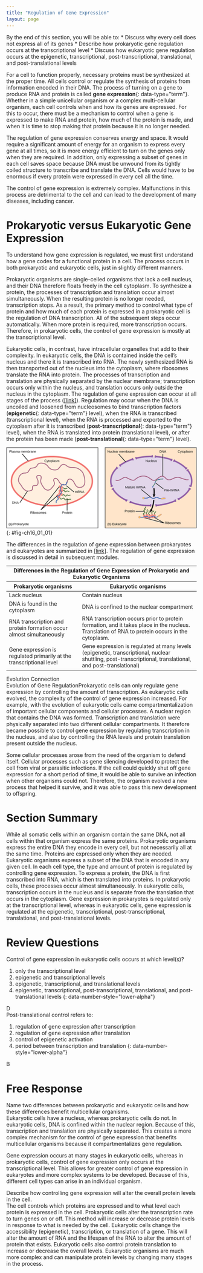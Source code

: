 ```yaml
---
title: "Regulation of Gene Expression"
layout: page
---
```



<div data-type="abstract" markdown="1">
By the end of this section, you will be able to:
* Discuss why every cell does not express all of its genes
* Describe how prokaryotic gene regulation occurs at the transcriptional level
* Discuss how eukaryotic gene regulation occurs at the epigenetic, transcriptional, post-transcriptional, translational, and post-translational levels

</div>

For a cell to function properly, necessary proteins must be synthesized at the proper time. All cells control or regulate the synthesis of proteins from information encoded in their DNA. The process of turning on a gene to produce RNA and protein is called **gene expression**{: data-type="term"}. Whether in a simple unicellular organism or a complex multi-cellular organism, each cell controls when and how its genes are expressed. For this to occur, there must be a mechanism to control when a gene is expressed to make RNA and protein, how much of the protein is made, and when it is time to stop making that protein because it is no longer needed.

The regulation of gene expression conserves energy and space. It would require a significant amount of energy for an organism to express every gene at all times, so it is more energy efficient to turn on the genes only when they are required. In addition, only expressing a subset of genes in each cell saves space because DNA must be unwound from its tightly coiled structure to transcribe and translate the DNA. Cells would have to be enormous if every protein were expressed in every cell all the time.

The control of gene expression is extremely complex. Malfunctions in this process are detrimental to the cell and can lead to the development of many diseases, including cancer.

# Prokaryotic versus Eukaryotic Gene Expression

To understand how gene expression is regulated, we must first understand how a gene codes for a functional protein in a cell. The process occurs in both prokaryotic and eukaryotic cells, just in slightly different manners.

Prokaryotic organisms are single-celled organisms that lack a cell nucleus, and their DNA therefore floats freely in the cell cytoplasm. To synthesize a protein, the processes of transcription and translation occur almost simultaneously. When the resulting protein is no longer needed, transcription stops. As a result, the primary method to control what type of protein and how much of each protein is expressed in a prokaryotic cell is the regulation of DNA transcription. All of the subsequent steps occur automatically. When more protein is required, more transcription occurs. Therefore, in prokaryotic cells, the control of gene expression is mostly at the transcriptional level.

Eukaryotic cells, in contrast, have intracellular organelles that add to their complexity. In eukaryotic cells, the DNA is contained inside the cell’s nucleus and there it is transcribed into RNA. The newly synthesized RNA is then transported out of the nucleus into the cytoplasm, where ribosomes translate the RNA into protein. The processes of transcription and translation are physically separated by the nuclear membrane; transcription occurs only within the nucleus, and translation occurs only outside the nucleus in the cytoplasm. The regulation of gene expression can occur at all stages of the process ([\[link\]](#fig-ch16_01_01)). Regulation may occur when the DNA is uncoiled and loosened from nucleosomes to bind transcription factors (**epigenetic**{: data-type="term"} level), when the RNA is transcribed (transcriptional level), when the RNA is processed and exported to the cytoplasm after it is transcribed (**post-transcriptional**{: data-type="term"} level), when the RNA is translated into protein (translational level), or after the protein has been made (**post-translational**{: data-type="term"} level).

 ![Prokaryotic cells do not have a nucleus, and DNA is located in the cytoplasm. Ribosomes attach to the mRNA as it is being transcribed from DNA. Thus, transcription and translation occur simultaneously. In eukaryotic cells, the DNA is located in the nucleus, and ribosomes are located in the cytoplasm. After being transcribed, pre-mRNA is processed in the nucleus to make the mature mRNA, which is then exported to the cytoplasm where ribosomes become associated with it and translation begins.](../resources/Figure_16_01_01.jpg "Prokaryotic transcription and translation occur simultaneously in the cytoplasm, and regulation occurs at the transcriptional level. Eukaryotic gene expression is regulated during transcription and RNA processing, which take place in the nucleus, and during protein translation, which takes place in the cytoplasm. Further regulation may occur through post-translational modifications of proteins."){: #fig-ch16_01_01}

The differences in the regulation of gene expression between prokaryotes and eukaryotes are summarized in [\[link\]](#tab-ch16_01_01). The regulation of gene expression is discussed in detail in subsequent modules.

<table id="tab-ch16_01_01" class=" " summary=""><thead>
                <tr><th colspan="2">Differences in the Regulation of Gene Expression of Prokaryotic and Eukaryotic Organisms</th></tr>
<tr><th>Prokaryotic organisms</th><th>Eukaryotic organisms</th></tr>
            </thead><tbody>
<tr><td>Lack nucleus</td><td>Contain nucleus</td></tr>
<tr><td>DNA is found in the cytoplasm</td><td>DNA is confined to the nuclear compartment</td></tr>
<tr><td>RNA transcription and protein formation occur almost simultaneously</td><td>RNA transcription occurs prior to protein formation, and it takes place in the nucleus. Translation of RNA to protein occurs in the cytoplasm.</td></tr>
<tr><td>Gene expression is regulated primarily at the transcriptional level</td><td>Gene expression is regulated at many levels (epigenetic, transcriptional, nuclear shuttling, post-transcriptional, translational, and post-translational)</td></tr>
            </tbody></table>

<div data-type="note" class="evolution" data-label="" markdown="1">
<div data-type="title">
Evolution Connection
</div>
<span data-type="title">Evolution of Gene Regulation</span>Prokaryotic cells can only regulate gene expression by controlling the amount of transcription. As eukaryotic cells evolved, the complexity of the control of gene expression increased. For example, with the evolution of eukaryotic cells came compartmentalization of important cellular components and cellular processes. A nuclear region that contains the DNA was formed. Transcription and translation were physically separated into two different cellular compartments. It therefore became possible to control gene expression by regulating transcription in the nucleus, and also by controlling the RNA levels and protein translation present outside the nucleus.

Some cellular processes arose from the need of the organism to defend itself. Cellular processes such as gene silencing developed to protect the cell from viral or parasitic infections. If the cell could quickly shut off gene expression for a short period of time, it would be able to survive an infection when other organisms could not. Therefore, the organism evolved a new process that helped it survive, and it was able to pass this new development to offspring.

</div>

# Section Summary

While all somatic cells within an organism contain the same DNA, not all cells within that organism express the same proteins. Prokaryotic organisms express the entire DNA they encode in every cell, but not necessarily all at the same time. Proteins are expressed only when they are needed. Eukaryotic organisms express a subset of the DNA that is encoded in any given cell. In each cell type, the type and amount of protein is regulated by controlling gene expression. To express a protein, the DNA is first transcribed into RNA, which is then translated into proteins. In prokaryotic cells, these processes occur almost simultaneously. In eukaryotic cells, transcription occurs in the nucleus and is separate from the translation that occurs in the cytoplasm. Gene expression in prokaryotes is regulated only at the transcriptional level, whereas in eukaryotic cells, gene expression is regulated at the epigenetic, transcriptional, post-transcriptional, translational, and post-translational levels.

# Review Questions

<div data-type="exercise">
<div data-type="problem" markdown="1">
Control of gene expression in eukaryotic cells occurs at which level(s)?

1.  only the transcriptional level
2.  epigenetic and transcriptional levels
3.  epigenetic, transcriptional, and translational levels
4.  epigenetic, transcriptional, post-transcriptional, translational, and post-translational levels
{: data-number-style="lower-alpha"}

</div>
<div data-type="solution" markdown="1">
D

</div>
</div>

<div data-type="exercise">
<div data-type="problem" markdown="1">
Post-translational control refers to:

1.  regulation of gene expression after transcription
2.  regulation of gene expression after translation
3.  control of epigenetic activation
4.  period between transcription and translation
{: data-number-style="lower-alpha"}

</div>
<div data-type="solution" markdown="1">
B

</div>
</div>

# Free Response

<div data-type="exercise">
<div data-type="problem" markdown="1">
Name two differences between prokaryotic and eukaryotic cells and how these differences benefit multicellular organisms.

</div>
<div data-type="solution" markdown="1">
Eukaryotic cells have a nucleus, whereas prokaryotic cells do not. In eukaryotic cells, DNA is confined within the nuclear region. Because of this, transcription and translation are physically separated. This creates a more complex mechanism for the control of gene expression that benefits multicellular organisms because it compartmentalizes gene regulation.

Gene expression occurs at many stages in eukaryotic cells, whereas in prokaryotic cells, control of gene expression only occurs at the transcriptional level. This allows for greater control of gene expression in eukaryotes and more complex systems to be developed. Because of this, different cell types can arise in an individual organism.

</div>
</div>

<div data-type="exercise">
<div data-type="problem" markdown="1">
Describe how controlling gene expression will alter the overall protein levels in the cell.

</div>
<div data-type="solution" markdown="1">
The cell controls which proteins are expressed and to what level each protein is expressed in the cell. Prokaryotic cells alter the transcription rate to turn genes on or off. This method will increase or decrease protein levels in response to what is needed by the cell. Eukaryotic cells change the accessibility (epigenetic), transcription, or translation of a gene. This will alter the amount of RNA and the lifespan of the RNA to alter the amount of protein that exists. Eukaryotic cells also control protein translation to increase or decrease the overall levels. Eukaryotic organisms are much more complex and can manipulate protein levels by changing many stages in the process.

</div>
</div>

